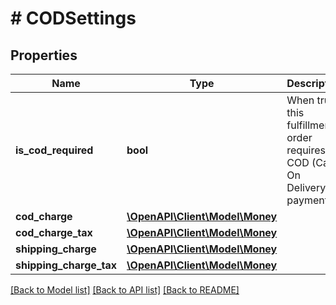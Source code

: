 # # CODSettings

## Properties

Name | Type | Description | Notes
------------ | ------------- | ------------- | -------------
**is_cod_required** | **bool** | When true, this fulfillment order requires a COD (Cash On Delivery) payment. |
**cod_charge** | [**\OpenAPI\Client\Model\Money**](Money.md) |  | [optional]
**cod_charge_tax** | [**\OpenAPI\Client\Model\Money**](Money.md) |  | [optional]
**shipping_charge** | [**\OpenAPI\Client\Model\Money**](Money.md) |  | [optional]
**shipping_charge_tax** | [**\OpenAPI\Client\Model\Money**](Money.md) |  | [optional]

[[Back to Model list]](../../README.md#models) [[Back to API list]](../../README.md#endpoints) [[Back to README]](../../README.md)
